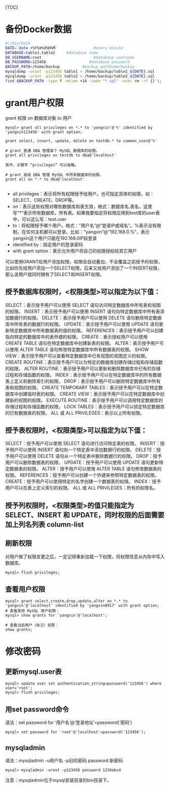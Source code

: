 [TOC]

# 备份Docker数据

```bash
#!/bin/bash
DATE=`date +%Y%m%d%H%M`                #every minute
DATABASE=table1,table2     #database name
DB_USERNAME=root                       #database username
DB_PASSWORD=123456                   #database password
BACKUP_PATH=/home/backup          #backup pathhome/backup
mysqldump -uroot -p123456 table1 > /home/backup/table1_${DATE}.sql
mysqldump -uroot -p123456 table2 > /home/backup/table2_${DATE}.sql
find $BACKUP_PATH -type f -mtime +14 -name "*.sql" -exec rm -rf {} \;
```

# grant用户权限
grant 权限 on 数据库对象 to 用户

```mysql
mysql> grant all privileges on *.* to 'yangxin'@'%' identified by 'yangxin123456' with grant option; 

grant select, insert, update, delete on testdb.* to common_user@'%'

# grant 普通 DBA 管理某个 MySQL 数据库的权限。
grant all privileges on testdb to dba@'localhost'

其中，关键字 “privileges” 可以省略。

# grant 高级 DBA 管理 MySQL 中所有数据库的权限。
grant all on *.* to dba@'localhost'


```

- all privileges：表示将所有权限授予给用户。也可指定具体的权限，如：SELECT、CREATE、DROP等。
- on：表示这些权限对哪些数据库和表生效，格式：数据库名.表名，这里写“*”表示所有数据库，所有表。如果我要指定将权限应用到test库的user表中，可以这么写：test.user
- to：将权限授予哪个用户。格式：”用户名”@”登录IP或域名”。%表示没有限制，在任何主机都可以登录。比如：”yangxin”@”192.168.0.%”，表示yangxin这个用户只能在192.168.0IP段登录
- identified by：指定用户的登录密码
- with grant option：表示允许用户将自己的权限授权给其它用户

可以使用GRANT给用户添加权限，权限会自动叠加，不会覆盖之前授予的权限，比如你先给用户添加一个SELECT权限，后来又给用户添加了一个INSERT权限，那么该用户就同时拥有了SELECT和INSERT权限。

## 授予数据库权限时，<权限类型>可以指定为以下值：
SELECT：表示授予用户可以使用 SELECT 语句访问特定数据库中所有表和视图的权限。
INSERT：表示授予用户可以使用 INSERT 语句向特定数据库中所有表添加数据行的权限。
DELETE：表示授予用户可以使用 DELETE 语句删除特定数据库中所有表的数据行的权限。
UPDATE：表示授予用户可以使用 UPDATE 语句更新特定数据库中所有数据表的值的权限。
REFERENCES：表示授予用户可以创建指向特定的数据库中的表外键的权限。
CREATE：表示授权用户可以使用 CREATE TABLE 语句在特定数据库中创建新表的权限。
ALTER：表示授予用户可以使用 ALTER TABLE 语句修改特定数据库中所有数据表的权限。
SHOW VIEW：表示授予用户可以查看特定数据库中已有视图的视图定义的权限。
CREATE ROUTINE：表示授予用户可以为特定的数据库创建存储过程和存储函数的权限。
ALTER ROUTINE：表示授予用户可以更新和删除数据库中已有的存储过程和存储函数的权限。
INDEX：表示授予用户可以在特定数据库中的所有数据表上定义和删除索引的权限。
DROP：表示授予用户可以删除特定数据库中所有表和视图的权限。
CREATE TEMPORARY TABLES：表示授予用户可以在特定数据库中创建临时表的权限。
CREATE VIEW：表示授予用户可以在特定数据库中创建新的视图的权限。
EXECUTE ROUTINE：表示授予用户可以调用特定数据库的存储过程和存储函数的权限。
LOCK TABLES：表示授予用户可以锁定特定数据库的已有数据表的权限。
ALL 或 ALL PRIVILEGES：表示以上所有权限。

## 授予表权限时，<权限类型>可以指定为以下值：
SELECT：授予用户可以使用 SELECT 语句进行访问特定表的权限。
INSERT：授予用户可以使用 INSERT 语句向一个特定表中添加数据行的权限。
DELETE：授予用户可以使用 DELETE 语句从一个特定表中删除数据行的权限。
DROP：授予用户可以删除数据表的权限。
UPDATE：授予用户可以使用 UPDATE 语句更新特定数据表的权限。
ALTER：授予用户可以使用 ALTER TABLE 语句修改数据表的权限。
REFERENCES：授予用户可以创建一个外键来参照特定数据表的权限。
CREATE：授予用户可以使用特定的名字创建一个数据表的权限。
INDEX：授予用户可以在表上定义索引的权限。
ALL 或 ALL PRIVILEGES：所有的权限名。

## 授予列权限时，<权限类型>的值只能指定为 SELECT、INSERT 和 UPDATE，同时权限的后面需要加上列名列表 column-list

## 刷新权限
对用户做了权限变更之后，一定记得重新加载一下权限，将权限信息从内存中写入数据库。

` mysql> flush privileges; `

## 查看用户权限
```mysql
mysql> grant select,create,drop,update,alter on *.* to 'yangxin'@'localhost' identified by 'yangxin0917' with grant option;
# 查看其他 MySQL 用户权限：
mysql> show grants for 'yangxin'@'localhost';

# 查看当前用户（自己）权限：
show grants;
```

# 修改密码
## 更新mysql.user表
```mysql
mysql> update user set authentication_string=password('123456') where user='root';
mysql> flush privileges;
```

## 用set password命令
语法：set password for ‘用户名’@’登录地址’=password(‘密码’)

` mysql> set password for 'root'@'localhost'=password('123456'); `

## mysqladmin
语法：mysqladmin -u用户名 -p旧的密码 password 新密码

` mysql> mysqladmin -uroot -p123456 password 1234abcd `

注意：mysqladmin位于mysql安装目录的bin目录下。

